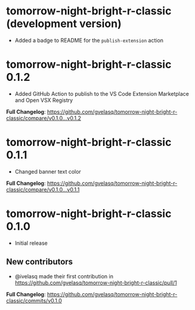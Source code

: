 # tomorrow-night-bright-r-classic (development version)

* Added a badge to README for the `publish-extension` action

# tomorrow-night-bright-r-classic 0.1.2

* Added GitHub Action to publish to the VS Code Extension Marketplace and Open VSX Registry

**Full Changelog**: https://github.com/gvelasq/tomorrow-night-bright-r-classic/compare/v0.1.0...v0.1.2

# tomorrow-night-bright-r-classic 0.1.1

* Changed banner text color

**Full Changelog**: https://github.com/gvelasq/tomorrow-night-bright-r-classic/compare/v0.1.0...v0.1.1

# tomorrow-night-bright-r-classic 0.1.0

* Initial release

## New contributors
* @ivelasq made their first contribution in https://github.com/gvelasq/tomorrow-night-bright-r-classic/pull/1

**Full Changelog**: https://github.com/gvelasq/tomorrow-night-bright-r-classic/commits/v0.1.0
